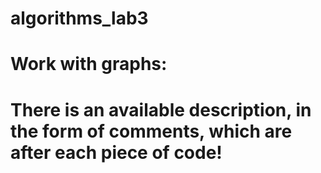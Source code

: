 # algorithms_lab3

# Work with graphs:

# There is an available description, in the form of comments, which are after each piece of code!
